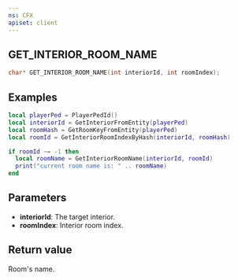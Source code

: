 ```yaml
---
ns: CFX
apiset: client
---
```

## GET_INTERIOR_ROOM_NAME

```c
char* GET_INTERIOR_ROOM_NAME(int interiorId, int roomIndex);
```

## Examples

```lua
local playerPed = PlayerPedId()
local interiorId = GetInteriorFromEntity(playerPed)
local roomHash = GetRoomKeyFromEntity(playerPed)
local roomId = GetInteriorRoomIndexByHash(interiorId, roomHash)

if roomId ~= -1 then
  local roomName = GetInteriorRoomName(interiorId, roomId)
  print("current room name is: " .. roomName)
end
```

## Parameters
* **interiorId**: The target interior.
* **roomIndex**: Interior room index.

## Return value
Room's name.
